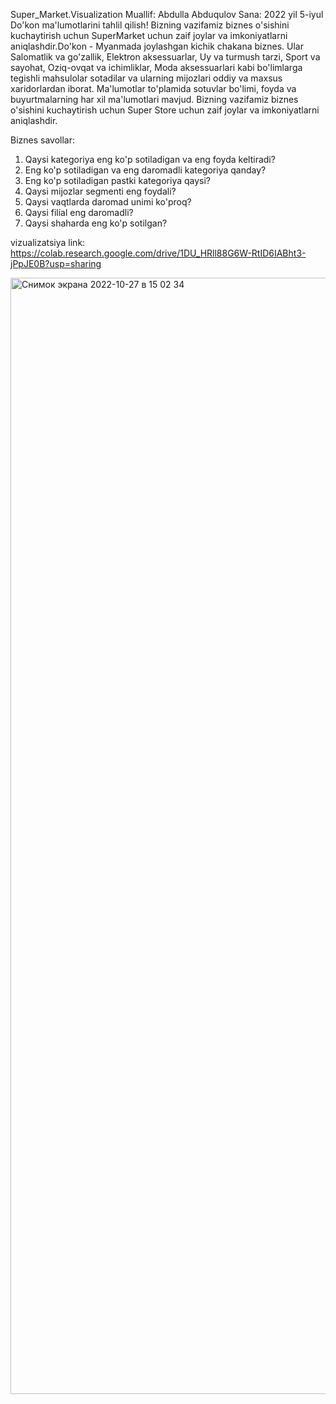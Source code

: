 Super_Market.Visualization
Muallif: Abdulla Abduqulov 
Sana: 2022 yil 5-iyul 
Do'kon ma'lumotlarini tahlil qilish! Bizning vazifamiz biznes o'sishini kuchaytirish uchun SuperMarket uchun zaif joylar va imkoniyatlarni aniqlashdir.Do'kon - Myanmada joylashgan kichik chakana biznes. Ular Salomatlik va go'zallik, Elektron aksessuarlar, Uy va turmush tarzi, Sport va sayohat, Oziq-ovqat va ichimliklar, Moda aksessuarlari kabi bo'limlarga tegishli mahsulolar sotadilar va ularning mijozlari oddiy va maxsus xaridorlardan iborat. 
Ma'lumotlar to'plamida sotuvlar bo'limi, foyda va buyurtmalarning har xil ma'lumotlari mavjud. Bizning vazifamiz biznes o'sishini kuchaytirish uchun Super Store uchun zaif joylar va imkoniyatlarni aniqlashdir.

Biznes savollar: 
1. Qaysi kategoriya eng ko'p sotiladigan va eng foyda keltiradi? 
2. Eng ko'p sotiladigan va eng daromadli  kategoriya qanday?  
3. Eng ko'p sotiladigan pastki kategoriya qaysi?     
4. Qaysi mijozlar segmenti eng foydali?     
5. Qaysi vaqtlarda daromad unimi ko'proq?     
6. Qaysi filial eng daromadli?     
7. Qaysi shaharda eng ko'p sotilgan?


vizualizatsiya link:  https://colab.research.google.com/drive/1DU_HRll88G6W-RtID6IABht3-jPpJE0B?usp=sharing

<img width="1786" alt="Снимок экрана 2022-10-27 в 15 02 34" src="https://user-images.githubusercontent.com/95611906/198255852-6b341ca4-6a3a-458d-bc92-cabc1dd5f02c.png">
